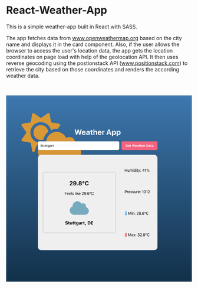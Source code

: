 # React-Weather-App

This is a simple weather-app built in React with SASS.

The app fetches data from www.openweathermap.org based on the city name and displays it in the card component. Also, if the user allows the browser to access the user's location data, the app gets the location coordinates on page load with help of the geolocation API. It then uses reverse geocoding using the postionstack API (www.positionstack.com) to retrieve the city based on those coordinates and renders the according weather data.

<br>

![weather-app](./img.png)

